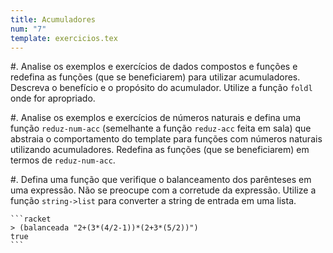 ```yaml
---
title: Acumuladores
num: "7"
template: exercicios.tex
---
```


#.  Analise os exemplos e exercícios de dados compostos e funções e redefina as
    funções (que se beneficiarem) para utilizar acumuladores. Descreva
    o benefício e o propósito do acumulador. Utilize a função `foldl` onde for
    apropriado.

#.  Analise os exemplos e exercícios de números naturais e defina uma função
    `reduz-num-acc` (semelhante a função `reduz-acc` feita em sala) que
    abstraia o comportamento do template para funções com números naturais
    utilizando acumuladores. Redefina as funções (que se beneficiarem) em
    termos de `reduz-num-acc`.

#.  Defina uma função que verifique o balanceamento dos parênteses em uma expressão.
    Não se preocupe com a corretude da expressão. Utilize a função `string->list`
    para converter a string de entrada em uma lista.

    ```racket
    > (balanceada "2+(3*(4/2-1))*(2+3*(5/2))")
    true
    ```

<!-- vim: set spell spelllang=pt_br: !-->
